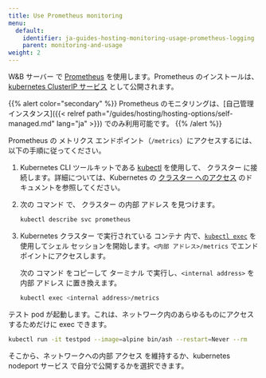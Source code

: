 ```yaml
---
title: Use Prometheus monitoring
menu:
  default:
    identifier: ja-guides-hosting-monitoring-usage-prometheus-logging
    parent: monitoring-and-usage
weight: 2
---
```


W&B サーバー で [Prometheus](https://prometheus.io/docs/introduction/overview/) を使用します。Prometheus のインストールは、[kubernetes ClusterIP サービス](https://github.com/wandb/terraform-kubernetes-wandb/blob/main/main.tf#L225) として公開されます。

{{% alert color="secondary" %}}
Prometheus のモニタリングは、[自己管理インスタンス]({{< relref path="/guides/hosting/hosting-options/self-managed.md" lang="ja" >}}) でのみ利用可能です。
{{% /alert %}}

Prometheus の メトリクス エンドポイント（`/metrics`）にアクセスするには、以下の手順に従ってください。

1. Kubernetes CLI ツールキットである [kubectl](https://kubernetes.io/docs/reference/kubectl/) を使用して、 クラスター に接続します。詳細については、Kubernetes の [クラスター へのアクセス](https://kubernetes.io/docs/tasks/access-application-cluster/access-cluster/) のドキュメントを参照してください。
2. 次の コマンド で、 クラスター の内部 アドレス を見つけます。

    ```bash
    kubectl describe svc prometheus
    ```

3. Kubernetes クラスター で実行されている コンテナ 内で、[`kubectl exec`](https://kubernetes.io/docs/reference/generated/kubectl/kubectl-commands) を使用してシェル セッションを開始します。`<内部 アドレス>/metrics` でエンドポイントにアクセスします。

   次の コマンド をコピーして ターミナル で実行し、`<internal address>` を内部 アドレス に置き換えます。

   ```bash
   kubectl exec <internal address>/metrics
   ```

テスト pod が起動します。これは、ネットワーク内のあらゆるものにアクセスするためだけに exec できます。

```bash
kubectl run -it testpod --image=alpine bin/ash --restart=Never --rm
```

そこから、ネットワークへの内部 アクセス を維持するか、kubernetes nodeport サービス で自分で公開するかを選択できます。
